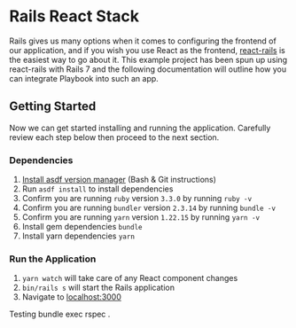 # Rails React Stack

Rails gives us many options when it comes to configuring the frontend of our application, and if you wish you use React as the frontend, [react-rails](https://github.com/reactjs/react-rails) is the easiest way to go about it. This example project has been spun up using react-rails with Rails 7 and the following documentation will outline how you can integrate Playbook into such an app.

## Getting Started

Now we can get started installing and running the application. Carefully review each step below then proceed to the next section.

### Dependencies

1. [Install asdf version manager](https://asdf-vm.com/guide/getting-started.html) (Bash & Git instructions)
1. Run `asdf install` to install dependencies
1. Confirm you are running `ruby` version `3.3.0` by running `ruby -v`
1. Confirm you are running `bundler` version `2.3.14` by running `bundle -v`
1. Confirm you are running `yarn` version `1.22.15` by running `yarn -v`
1. Install gem dependencies `bundle`
1. Install yarn dependencies `yarn`

### Run the Application

1. `yarn watch` will take care of any React component changes
1. `bin/rails s` will start the Rails application
1. Navigate to [localhost:3000](http://localhost:3000)

Testing
bundle exec rspec .


